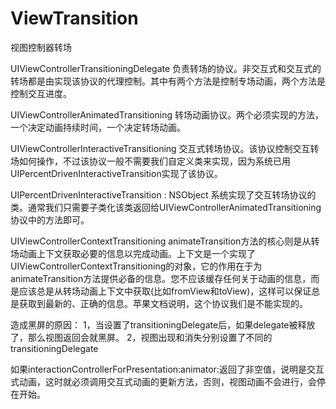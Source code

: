 # ViewTransition
视图控制器转场

UIViewControllerTransitioningDelegate
负责转场的协议。非交互式和交互式的转场都是由实现该协议的代理控制。其中有两个方法是控制专场动画，两个方法是控制交互进度。

UIViewControllerAnimatedTransitioning
转场动画协议。两个必须实现的方法，一个决定动画持续时间，一个决定转场动画。

UIViewControllerInteractiveTransitioning
交互式转场协议。该协议控制交互转场如何操作，不过该协议一般不需要我们自定义类来实现，因为系统已用UIPercentDrivenInteractiveTransition实现了该协议。

UIPercentDrivenInteractiveTransition : NSObject
系统实现了交互转场协议的类。通常我们只需要子类化该类返回给UIViewControllerAnimatedTransitioning协议中的方法即可。


UIViewControllerContextTransitioning
animateTransition方法的核心则是从转场动画上下文获取必要的信息以完成动画。上下文是一个实现了UIViewControllerContextTransitioning的对象，它的作用在于为animateTransition方法提供必备的信息。您不应该缓存任何关于动画的信息，而是应该总是从转场动画上下文中获取(比如fromView和toView)，这样可以保证总是获取到最新的、正确的信息。苹果文档说明，这个协议我们是不能实现的。

造成黑屏的原因：
1，当设置了transitioningDelegate后，如果delegate被释放了，那么视图返回会就黑屏。
2，视图出现和消失分别设置了不同的transitioningDelegate

如果interactionControllerForPresentation:animator:返回了非空值，说明是交互式动画，这时就必须调用交互式动画的更新方法，否则，视图动画不会进行，会停在开始。
